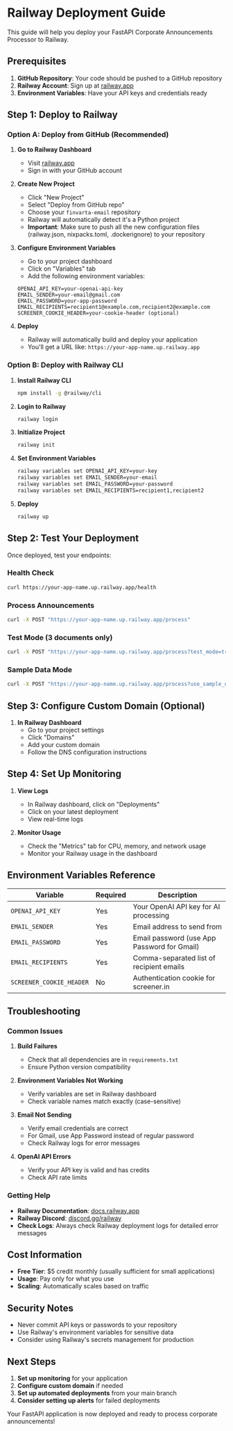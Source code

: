 # Railway Deployment Guide

This guide will help you deploy your FastAPI Corporate Announcements Processor to Railway.

## Prerequisites

1. **GitHub Repository**: Your code should be pushed to a GitHub repository
2. **Railway Account**: Sign up at [railway.app](https://railway.app)
3. **Environment Variables**: Have your API keys and credentials ready

## Step 1: Deploy to Railway

### Option A: Deploy from GitHub (Recommended)

1. **Go to Railway Dashboard**
   - Visit [railway.app](https://railway.app)
   - Sign in with your GitHub account

2. **Create New Project**
   - Click "New Project"
   - Select "Deploy from GitHub repo"
   - Choose your `finvarta-email` repository
   - Railway will automatically detect it's a Python project
   - **Important**: Make sure to push all the new configuration files (railway.json, nixpacks.toml, .dockerignore) to your repository

3. **Configure Environment Variables**
   - Go to your project dashboard
   - Click on "Variables" tab
   - Add the following environment variables:

   ```
   OPENAI_API_KEY=your-openai-api-key
   EMAIL_SENDER=your-email@gmail.com
   EMAIL_PASSWORD=your-app-password
   EMAIL_RECIPIENTS=recipient1@example.com,recipient2@example.com
   SCREENER_COOKIE_HEADER=your-cookie-header (optional)
   ```

4. **Deploy**
   - Railway will automatically build and deploy your application
   - You'll get a URL like: `https://your-app-name.up.railway.app`

### Option B: Deploy with Railway CLI

1. **Install Railway CLI**
   ```bash
   npm install -g @railway/cli
   ```

2. **Login to Railway**
   ```bash
   railway login
   ```

3. **Initialize Project**
   ```bash
   railway init
   ```

4. **Set Environment Variables**
   ```bash
   railway variables set OPENAI_API_KEY=your-key
   railway variables set EMAIL_SENDER=your-email
   railway variables set EMAIL_PASSWORD=your-password
   railway variables set EMAIL_RECIPIENTS=recipient1,recipient2
   ```

5. **Deploy**
   ```bash
   railway up
   ```

## Step 2: Test Your Deployment

Once deployed, test your endpoints:

### Health Check
```bash
curl https://your-app-name.up.railway.app/health
```

### Process Announcements
```bash
curl -X POST "https://your-app-name.up.railway.app/process"
```

### Test Mode (3 documents only)
```bash
curl -X POST "https://your-app-name.up.railway.app/process?test_mode=true"
```

### Sample Data Mode
```bash
curl -X POST "https://your-app-name.up.railway.app/process?use_sample_data=true"
```

## Step 3: Configure Custom Domain (Optional)

1. **In Railway Dashboard**
   - Go to your project settings
   - Click "Domains"
   - Add your custom domain
   - Follow the DNS configuration instructions

## Step 4: Set Up Monitoring

1. **View Logs**
   - In Railway dashboard, click on "Deployments"
   - Click on your latest deployment
   - View real-time logs

2. **Monitor Usage**
   - Check the "Metrics" tab for CPU, memory, and network usage
   - Monitor your Railway usage in the dashboard

## Environment Variables Reference

| Variable | Required | Description |
|----------|----------|-------------|
| `OPENAI_API_KEY` | Yes | Your OpenAI API key for AI processing |
| `EMAIL_SENDER` | Yes | Email address to send from |
| `EMAIL_PASSWORD` | Yes | Email password (use App Password for Gmail) |
| `EMAIL_RECIPIENTS` | Yes | Comma-separated list of recipient emails |
| `SCREENER_COOKIE_HEADER` | No | Authentication cookie for screener.in |

## Troubleshooting

### Common Issues

1. **Build Failures**
   - Check that all dependencies are in `requirements.txt`
   - Ensure Python version compatibility

2. **Environment Variables Not Working**
   - Verify variables are set in Railway dashboard
   - Check variable names match exactly (case-sensitive)

3. **Email Not Sending**
   - Verify email credentials are correct
   - For Gmail, use App Password instead of regular password
   - Check Railway logs for error messages

4. **OpenAI API Errors**
   - Verify your API key is valid and has credits
   - Check API rate limits

### Getting Help

- **Railway Documentation**: [docs.railway.app](https://docs.railway.app)
- **Railway Discord**: [discord.gg/railway](https://discord.gg/railway)
- **Check Logs**: Always check Railway deployment logs for detailed error messages

## Cost Information

- **Free Tier**: $5 credit monthly (usually sufficient for small applications)
- **Usage**: Pay only for what you use
- **Scaling**: Automatically scales based on traffic

## Security Notes

- Never commit API keys or passwords to your repository
- Use Railway's environment variables for sensitive data
- Consider using Railway's secrets management for production

## Next Steps

1. **Set up monitoring** for your application
2. **Configure custom domain** if needed
3. **Set up automated deployments** from your main branch
4. **Consider setting up alerts** for failed deployments

Your FastAPI application is now deployed and ready to process corporate announcements!
